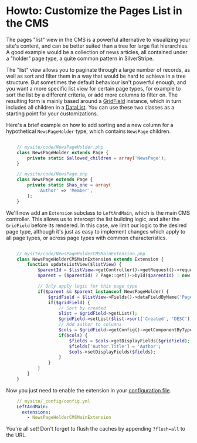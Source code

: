 # Howto: Customize the Pages List in the CMS

The pages "list" view in the CMS is a powerful alternative to visualizing
your site's content, and can be better suited than a tree for large flat
hierarchies. A good example would be a collection of news articles,
all contained under a "holder" page type, a quite common pattern in SilverStripe.

The "list" view allows you to paginate through a large number of records,
as well as sort and filter them in a way that would be hard to achieve in a tree structure.
But sometimes the default behaviour isn't powerful enough, and you want a more
specific list view for certain page types, for example to sort the list by
a different criteria, or add more columns to filter on. The resulting
form is mainly based around a [GridField](/reference/grid-field) instance,
which in turn includes all children in a [DataList](/topics/datamodel).
You can use these two classes as a starting point for your customizations.

Here's a brief example on how to add sorting and a new column for a
hypothetical `NewsPageHolder` type, which contains `NewsPage` children.


```php

	// mysite/code/NewsPageHolder.php
	class NewsPageHolder extends Page {
		private static $allowed_children = array('NewsPage');
	}

	// mysite/code/NewsPage.php
	class NewsPage extends Page {
		private static $has_one = array(
			'Author' => 'Member',
		);
	}
```

We'll now add an `Extension` subclass to `LeftAndMain`, which is the main CMS controller.
This allows us to intercept the list building logic, and alter the `GridField`
before its rendered. In this case, we limit our logic to the desired page type,
although it's just as easy to implement changes which apply to all page types,
or across page types with common characteristics.


```php

	// mysite/code/NewsPageHolderCMSMainExtension.php
	class NewsPageHolderCMSMainExtension extends Extension {
		function updateListView($listView) {
			$parentId = $listView->getController()->getRequest()->requestVar('ParentID');
			$parent = ($parentId) ? Page::get()->byId($parentId) : new Page();

			// Only apply logic for this page type
			if($parent && $parent instanceof NewsPageHolder) {
				$gridField = $listView->Fields()->dataFieldByName('Page');
				if($gridField) {
					// Sort by created
					$list = $gridField->getList();
					$gridField->setList($list->sort('Created', 'DESC'));
					// Add author to columns
					$cols = $gridField->getConfig()->getComponentByType('GridFieldDataColumns');
					if($cols) {
						$fields = $cols->getDisplayFields($gridField);
						$fields['Author.Title'] = 'Author';
						$cols->setDisplayFields($fields);
					}
				}
			}
		}
	}
```

Now you just need to enable the extension in your [configuration file](../../configuration).
```yml
	// mysite/_config/config.yml
	LeftAndMain:
	  extensions:
	    - NewsPageHolderCMSMainExtension
```
You're all set! Don't forget to flush the caches by appending `?flush=all` to the URL.
